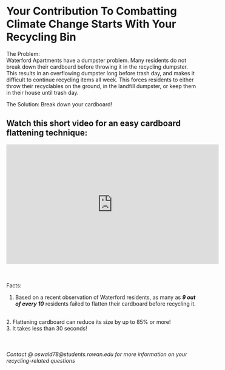 # Your Contribution To Combatting Climate Change Starts With Your Recycling Bin

The Problem: 
<br>
Waterford Apartments have a dumpster problem. Many residents do not break down their cardboard before throwing it in the recycling dumpster. This results in an overflowing dumpster long before trash day, and makes it difficult to continue recycling items all week. This forces residents to either throw their recyclables on the ground, in the landfill dumpster, or keep them in their house until trash day. 

The Solution:
Break down your cardboard!

## Watch this short video for an easy cardboard flattening technique: 

<iframe width="560" height="315" src="https://www.youtube.com/embed/yPi2yNENia0" title="YouTube video player" frameborder="0" allow="accelerometer; autoplay; clipboard-write; encrypted-media; gyroscope; picture-in-picture" allowfullscreen></iframe>

<br><br>
Facts:
1. Based on a recent observation of Waterford residents, as many as ***9 out of every 10*** residents failed to flatten their cardboard before recycling it. 
<br>
2. Flattening cardboard can reduce its size by up to 85% or more! 
<br>
3. It takes less than 30 seconds!
<br><br><br><br>

<footer>
    <address>
        Contact @ oswald78@students.rowan.edu for more information on your recycling-related questions

